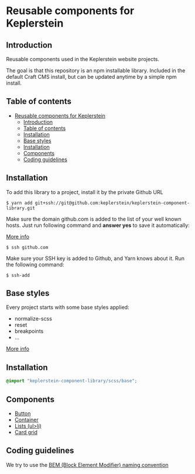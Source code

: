 # Reusable components for Keplerstein

## Introduction

Reusable components used in the Keplerstein website projects.

The goal is that this repository is an npm installable library. Included in the default Craft CMS install, but can be updated anytime by a simple npm install.

## Table of contents

- [Reusable components for Keplerstein](#Reusable-components-for-Keplerstein)
  - [Introduction](#Introduction)
  - [Table of contents](#Table-of-contents)
  - [Installation](#Installation)
  - [Base styles](#Base-styles)
  - [Installation](#Installation-1)
  - [Components](#Components)
  - [Coding guidelines](#Coding-guidelines)

## Installation

To add this library to a project, install it by the private Github URL

```console
$ yarn add git+ssh://git@github.com:keplerstein/keplerstein-component-library.git
```

Make sure the domain github.com is added to the list of your well known hosts. Just run following command and **answer yes** to save it automatically:

[More info](https://stackoverflow.com/questions/13363553/git-error-host-key-verification-failed-when-connecting-to-remote-repository)

```console
$ ssh github.com
```

Make sure your SSH key is added to Github, and Yarn knows about it. Run the following command:

```console
$ ssh-add
```

## Base styles

Every project starts with some base styles applied:

-   normalize-scss
-   reset
-   breakpoints
-   ...

[More info](./docs/base-styles.md)

## Installation

```scss
@import "keplerstein-component-library/scss/base";
```

## Components

-   [Button](./docs/button.md)
-   [Container](./docs/container.md)
-   [Lists (ul>li)](./docs/lists.md)
-   [Card grid](./docs/card-grid.md)

## Coding guidelines

We try to use the [BEM (Block Element Modifier) naming convention](http://getbem.com/naming/)
